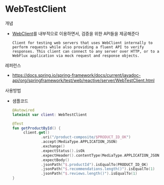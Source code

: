 # WebTestClient
개념
- [WebClient](https://docs.spring.io/spring-framework/docs/current/javadoc-api/org/springframework/web/reactive/function/client/WebClient.html)를 내부적으로 이용하면서, 검증을 위한 API들을 제공해준다
   ```
   Client for testing web servers that uses WebClient internally to perform requests while also providing a fluent API to verify responses. This client can connect to any server over HTTP, or to a WebFlux application via mock request and response objects.
   ```

레퍼런스
- https://docs.spring.io/spring-framework/docs/current/javadoc-api/org/springframework/test/web/reactive/server/WebTestClient.html

사용방법
- 샘플코드 
   ```kotlin
   @Autowired
   lateinit var client: WebTestClient

   @Test
   fun getProductById() {
        client.get()
                .uri("/product-composite/$PRODUCT_ID_OK")
                .accept(MediaType.APPLICATION_JSON)
                .exchange()
                .expectStatus().isOk
                .expectHeader().contentType(MediaType.APPLICATION_JSON)
                .expectBody()
                .jsonPath("$.productId").isEqualTo(PRODUCT_ID_OK)
                .jsonPath("$.recommendations.length()").isEqualTo(1)
                .jsonPath("$.reviews.length()").isEqualTo(1)
   }
   ```
